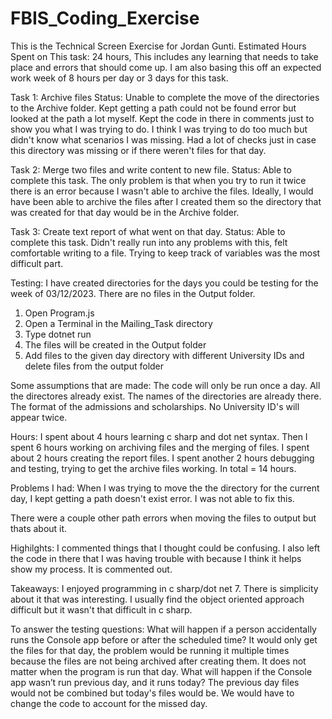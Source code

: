 # FBIS_Coding_Exercise
This is the Technical Screen Exercise for Jordan Gunti.
Estimated Hours Spent on This task: 24 hours, This includes any learning that needs to take place and errors that should come up. I am also basing this off an expected work week of 8 hours per day or 3 days for this task. 

Task 1: Archive files
Status: Unable to complete the move of the directories to the Archive folder. Kept getting a path could not be found
error but looked at the path a lot myself. Kept the code in there in comments just to show you what I was trying to do. I think I was trying to do too much but didn't know what scenarios I was missing. Had a lot of checks just in case this directory was missing or if there weren't files for that day.

Task 2: Merge two files and write content to new file.
Status: Able to complete this task. The only problem is that when you try to run it twice there is an error because I wasn't able to archive the files. Ideally, I would have been able to archive the files after I created them so the directory that was created for that day would be in the Archive folder.

Task 3: Create text report of what went on that day.
Status: Able to complete this task. Didn't really run into any problems with this, felt comfortable writing to a file. Trying to keep track of variables was the most difficult part. 

Testing:
I have created directories for the days you could be testing for the week of 03/12/2023. There are no files in the Output folder.
1) Open Program.js
2) Open a Terminal in the Mailing_Task directory
3) Type dotnet run
4) The files will be created in the Output folder
5) Add files to the given day directory with different University IDs and delete files from the output folder

Some assumptions that are made:
The code will only be run once a day.
All the directores already exist.
The names of the directories are already there. 
The format of the admissions and scholarships.
No University ID's will appear twice. 

Hours:
I spent about 4 hours learning c sharp and dot net syntax. Then I spent 6 hours working on archiving files and the merging of files. I spent about 2 hours creating the report files. I spent another 2 hours debugging and testing, trying to get the archive files working. In total = 14 hours. 

Problems I had:
When I was trying to move the the directory for the current day, I kept getting a path doesn't exist error. I was not able to fix this.

There were a couple other path errors when moving the files to output but thats about it.

Highilghts:
I commented things that I thought could be confusing. 
I also left the code in there that I was having trouble with because I think it helps show my process. It is commented out.

Takeaways:
I enjoyed programming in c sharp/dot net 7. There is simplicity about it that was interesting. I usually find the object oriented approach difficult but it wasn't that difficult in c sharp.

To answer the testing questions:
What will happen if a person accidentally runs the Console app before or after the scheduled time?
It would only get the files for that day, the problem would be running it multiple times because the files are not being archived after creating them. It does not matter when the program is run that day.
 What will happen if the Console app wasn’t run previous day, and it runs today?
 The previous day files would not be combined but today's files would be. We would have to change the code to account for the missed day.
